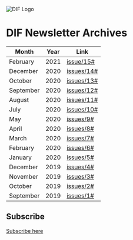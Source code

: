 ![DIF Logo](https://raw.githubusercontent.com/decentralized-identity/universal-resolver/master/docs/logo-dif.png)

# DIF Newsletter Archives


| Month | Year | Link | 
| ----------- | -------------- | ---------------- | 
| February | 2021 |[issue/15#](https://mailchi.mp/identity.foundation/dif-monthly-15)
| December | 2020 | [issues/14#](https://mailchi.mp/identity.foundation/dif-monthly-14) 
| October | 2020 | [issues/13#](https://mailchi.mp/identity.foundation/dif-monthly-13) 
| September | 2020 | [issues/12#](https://mailchi.mp/identity.foundation/dif-monthly-12) 
| August | 2020 | [issues/11#](https://mailchi.mp/identity.foundation/dif-monthly-11) 
| July | 2020 | [issues/10#](https://mailchi.mp/identity.foundation/dif-monthly-10) 
| May | 2020 | [issues/9#](https://mailchi.mp/identity.foundation/dif-monthly-9) 
| April | 2020 | [issues/8#](https://mailchi.mp/identity.foundation/dif-monthly-8) 
| March | 2020 | [issues/7#](https://mailchi.mp/identity.foundation/dif-monthly-7) 
| February | 2020 | [issues/6#](https://mailchi.mp/identity.foundation/dif-monthly-6) 
| January | 2020 | [issues/5#](https://mailchi.mp/identity.foundation/dif-monthly-5) 
| December | 2019 | [issues/4#](https://mailchi.mp/identity.foundation/dif-monthly-4) 
| November | 2019 | [issues/3#](https://mailchi.mp/identity.foundation/dif-monthly-3) 
| October | 2019 | [issues/2#](https://mailchi.mp/identity.foundation/dif-monthly-2) 
| September | 2019 | [issues/1#](https://mailchi.mp/identity.foundation/dif-monthly-1) 


## Subscribe

[Subscribe here](https://mailchi.mp/identity.foundation/subscribe)
